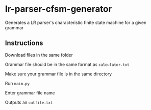 # lr-parser-cfsm-generator
Generates a LR parser's characteristic finite state machine for a given grammar

## Instructions
Download files in the same folder

Grammar file should be in the same format as `calculator.txt`

Make sure your grammar file is in the same directory

Run `main.py`

Enter grammar file name

Outputs an `outfile.txt`
